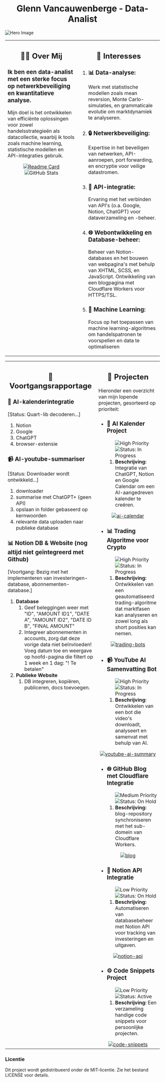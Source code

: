 <h1 align="center"">Glenn Vancauwenberge - <strong>Data-Analist</strong></h1>

![Hero Image](https://img.freepik.com/free-vector/vector-abstract-colorful-big-data-visualization-futuristic-infographics-aesthetic-design-visual-information-complexity-intricate-data-threads-graphic-social-network-business-analytics_1217-2428.jpg?t=st=1728511444~exp=1728515044~hmac=5da0995a985e0e1194aba1c35b1562a00066ead445c8edbc580c4b97c66ee553&w=900)

<table>
  <tr>
    <td align="left" style="vertical-align: top;">
      <h2 align="center">🧑‍💻 Over Mij</h2>
      <h3>Ik ben een <strong>data-analist</strong> met een sterke focus op <strong>netwerkbeveiliging</strong> en <strong>kwantitatieve analyse.</strong>
      </h3> 
      <p>Mijn doel is het ontwikkelen van efficiënte oplossingen voor zowel handelsstrategieën als datacollectie, waarbij ik tools zoals machine learning, statistische modellen en API-integraties gebruik.</p>
      <div align="center">
        <a href="https://github.com/DR-GRIEZEL/DR-GRIEZEL">
          <img src="https://github-readme-stats.vercel.app/api/pin/?username=DR-GRIEZEL&repo=DR-GRIEZEL" alt="Readme Card" style="max-width: 100%; height: auto;"/>
        </a>
        <img src="https://github-readme-stats.vercel.app/api?username=DR-GRIEZEL&show_icons=true&theme=gruvbox" alt="GitHub Stats" style="max-width: 100%; height: auto;"/>
      </div>
    </td>
    <td align="left" style="vertical-align: top;">
      <h2 align="center">🚀 Interesses</h2>
      <ol>
        <li><h3>📊 <strong>Data-analyse:</strong></h3>
          <p>Werk met statistische modellen zoals mean reversion, Monte Carlo-simulaties, en grammaticale evolutie om marktdynamiek te analyseren.</p>
        </li>
        <li><h3>🔒 <strong>Netwerkbeveiliging:</strong></h3>
          <p>Expertise in het beveiligen van netwerken, API-aanroepen, port forwarding, en encryptie voor veilige datastromen.</p>
        </li>
        <li><h3>🔗 <strong>API-integratie:</strong></h3>
          <p>Ervaring met het verbinden van API's (o.a. Google, Notion, ChatGPT) voor dataverzameling en -beheer.</p>
        </li>
        <li><h3>🌐 <strong>Webontwikkeling</strong> en <strong>Database-beheer:</strong></h3>
        <p>Beheer van Notion-databases en het bouwen van webpagina's met behulp van XHTML, SCSS, en JavaScript. Ontwikkeling van een blogpagina met Cloudflare Workers voor HTTPS/TSL.</p>
        </li>
        <li><h3>🤖 <strong>Machine Learning:</strong></h3>
        <p>Focus op het toepassen van machine learning-algoritmes om handelspatronen te voorspellen en data te optimaliseren</p>
        </li>
      </ol>
    </td>
  </tr>
</table>

<table style="border="0">
  <tr>
    <!-- Voortgangsrapportage Sectie -->
    <td align="left" style="vertical-align: top;">
      <h2 align="center">📎 Voortgangsrapportage</h2>
      <h3>📅 <strong>AI-kalenderintegratie</strong></h3>
      <p>[Status: Quart-lib decoderen...]</p>
      <ol>
        <li>Notion</li>
        <li>Google</li>
        <li>ChatGPT</li>
        <li>browser-extensie</li>
      </ol>
      <h3>📹 <strong>AI-youtube-summariser</strong></h3>
      <p>[Status: Downloader wordt ontwikkeld...]</p>
      <ol>
        <li>downloader</li>
        <li>summarise met ChatGPT+ (geen API)</li>
        <li>opslaan in folder gebaseerd op kernwoorden</li>
        <li>relevante data uploaden naar publieke database</li>
      </ol>
      <h3>📊 <strong>Notion DB & Website (nog altijd niet geïntegreerd met Github)</strong></h3>
      <p>[Voortgang: Bezig met het implementeren van investeringen-database, abonnementen-database.]</p>
      <ol>
        <li><strong>Database</strong>
          <ol>
            <li>Geef beleggingen weer met "ID", "AMOUNT ID1", "DATE A", "AMOUNT ID2", "DATE ID B", "FINAL AMOUNT"</li>
            <li>Integreer abonnementen in accounts, zorg dat deze vorige data niet beïnvloeden! Voeg datum toe en weergave op hoofd-pagina die filtert op 1 week en 1 dag: "! Te betalen"</li>
          </ol>
        </li>
        <li><strong>Publieke Website</strong>
          <ol>
            <li>DB integreren, kopiëren, publiceren, docs toevoegen.</li>
          </ol>
        </li>
      </ol>
    </td>
    <!-- Projecten Sectie -->
    <td align="left" style="vertical-align: top;">
      <h2 align="center"><strong>🎯 Projecten</strong></h2>
      <p>Hieronder een overzicht van mijn lopende projecten, gesorteerd op prioriteit:</p>
      <!-- Project 1 -->
      <ul>
        <li>
          <h3>📅 AI Kalender Project</h3>
          <ol>
            <img src="https://img.shields.io/badge/Prioriteit-High-red" alt="High Priority">
            <img src="https://img.shields.io/badge/Status-In%20Progress-yellow" alt="Status: In Progress">
            <li><strong>Beschrijving:</strong> Integratie van ChatGPT, Notion en Google Calendar om een AI-aangedreven kalender te creëren.</li>
          </ol>
        </li>
      </ul>
        <div align="center">
          <a href="https://github.com/DR-GRIEZEL/ai-calendar">
            <img src="https://github-readme-stats.vercel.app/api/pin/?username=DR-GRIEZEL&repo=ai-calendar" alt="ai-calendar" style="height: auto;"/>
          </a>
        </div>
      <!-- Project 2 -->
      <ul>
        <li>
          <h3>📊 Trading Algoritme voor Crypto</h3>
          <ol>
            <img src="https://img.shields.io/badge/Prioriteit-High-red" alt="High Priority">
            <img src="https://img.shields.io/badge/Status-In%20Progress-yellow" alt="Status: In Progress">
            <li><strong>Beschrijving:</strong> Ontwikkelen van een geautomatiseerd trading-algoritme dat marktfasen kan analyseren en zowel long als short posities kan nemen.</li>
          </ol>
        </li>
      </ul>
        <div align="center">
          <a href="https://github.com/DR-GRIEZEL/trading-bots">
            <img src="https://github-readme-stats.vercel.app/api/pin/?username=DR-GRIEZEL&repo=trading-bots" alt="trading-bots" style="height: auto;"/>
          </a>
        </div>
      <!-- Project 3 -->
      <ul>
        <li>
          <h3>📹 YouTube AI Samenvatting Bot</h3>
          <ol>
            <img src="https://img.shields.io/badge/Prioriteit-High-red" alt="High Priority">
            <img src="https://img.shields.io/badge/Status-In%20Progress-yellow" alt="Status: In Progress">
            <li><strong>Beschrijving:</strong> Ontwikkelen van een bot die video's downloadt, analyseert en samenvat met behulp van AI.</li>
          </ol>
        </li>
      </ul>
        <div align="center">
          <a href="https://github.com/DR-GRIEZEL/youtube-ai-summary">
            <img src="https://github-readme-stats.vercel.app/api/pin/?username=DR-GRIEZEL&repo=youtube-ai-summary" alt="youtube-ai-summary" style="height: auto;"/>
          </a>
        </div>
      <!-- Project 4 -->
      <ul>
        <li>
          <h3>🌐 GitHub Blog met Cloudflare Integratie</h3>
          <ol>
            <img src="https://img.shields.io/badge/Prioriteit-Medium-yellow" alt="Medium Priority"></li>
            <img src="https://img.shields.io/badge/Status-On%20Hold-orange" alt="Status: On Hold">
            <li><strong>Beschrijving:</strong> blog-repository synchroniseren met het sub-domein van Cloudflare Workers.</li>
          </ol>
        </li>
      </ul>
        <div align="center">
          <a href="https://github.com/DR-GRIEZEL/blog">
            <img src="https://github-readme-stats.vercel.app/api/pin/?username=DR-GRIEZEL&repo=blog" alt="blog" style="height: auto;"/>
          </a>
        </div>
      <!-- Project 5 -->
      <ul>
        <li>
          <h3>🔗 Notion API Integratie</h3>
          <ol>
            <img src="https://img.shields.io/badge/Prioriteit-Low-green" alt="Low Priority"></li>
            <img src="https://img.shields.io/badge/Status-On%20Hold-orange" alt="Status: On Hold">
            <li><strong>Beschrijving:</strong> Automatiseren van databasebeheer met Notion API voor tracking van investeringen en uitgaven.</li>
          </ol>
        </li>
      </ul>
        <div align="center">
          <a href="https://github.com/DR-GRIEZEL/notion-api">
            <img src="https://github-readme-stats.vercel.app/api/pin/?username=DR-GRIEZEL&repo=notion-api" alt="notion-api" style="height: auto;"/>
          </a>
        </div>
      <!-- Project 6 -->
      <ul>
        <li>
          <h3>⚙️ Code Snippets Project</h3>
          <ol>
            <img src="https://img.shields.io/badge/Prioriteit-Low-green" alt="Low Priority"></li>
            <img src="https://img.shields.io/badge/Status-Active-brightgreen" alt="Status: Active">
            <li><strong>Beschrijving:</strong> Een verzameling handige code snippets voor persoonlijke projecten.</li>
          </ol>
        </li>
      </ul>
        <div align="center">
          <a href="https://github.com/DR-GRIEZEL/code-snippets">
            <img src="https://github-readme-stats.vercel.app/api/pin/?username=DR-GRIEZEL&repo=ncode-snippets" alt="code-snippets" style="height: auto;"/>
          </a>
        </div>
    </td>
  </tr>
</table>
<h3>Licentie</h3>
<p>Dit project wordt gedistribueerd onder de MIT-licentie. Zie het bestand LICENSE voor details.</p>
